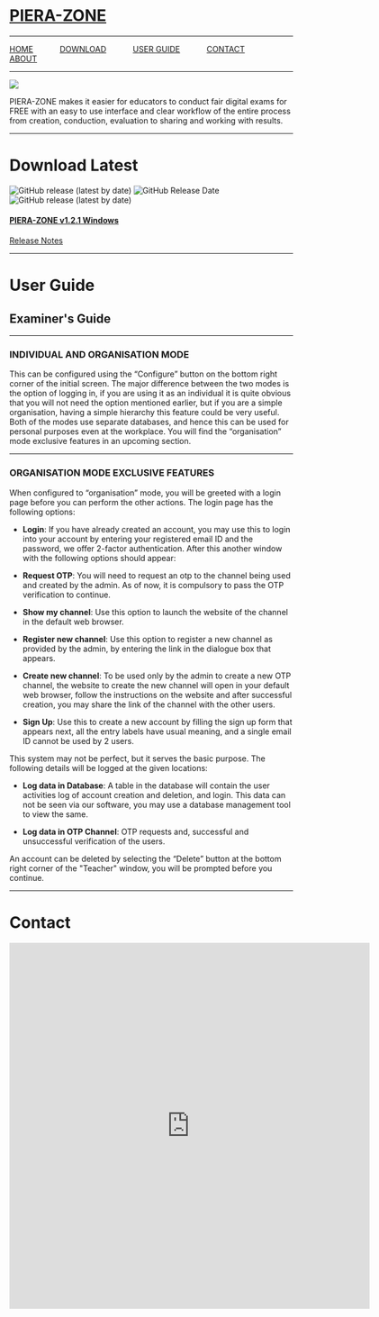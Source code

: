 # [PIERA-ZONE](https://github.com/AST07/PIERA-ZONE)

***
[HOME]() &nbsp;&nbsp;&nbsp;&nbsp;&nbsp;&nbsp;&nbsp;&nbsp;&nbsp;&nbsp; 
[DOWNLOAD](#download-latest) &nbsp;&nbsp;&nbsp;&nbsp;&nbsp;&nbsp;&nbsp;&nbsp;&nbsp;&nbsp; 
[USER GUIDE](#user-guide) &nbsp;&nbsp;&nbsp;&nbsp;&nbsp;&nbsp;&nbsp;&nbsp;&nbsp;&nbsp; 
[CONTACT](#contact) &nbsp;&nbsp;&nbsp;&nbsp;&nbsp;&nbsp;&nbsp;&nbsp;&nbsp;&nbsp; 
[ABOUT]() &nbsp;&nbsp;&nbsp;&nbsp;&nbsp;&nbsp;&nbsp;&nbsp;&nbsp;&nbsp; 
***

![](https://i.imgur.com/uG4j8Ur.png)

PIERA-ZONE makes it easier for educators to conduct fair digital exams for FREE with an easy to use interface and clear workflow of the entire process from creation, conduction, evaluation to sharing and working with results.

***

# Download Latest

![GitHub release (latest by date)](https://img.shields.io/github/v/release/AST07/PIERA-ZONE)
![GitHub Release Date](https://img.shields.io/github/release-date/ast07/piera-zone)
![GitHub release (latest by date)](https://img.shields.io/github/downloads/AST07/PIERA-ZONE/v1.2.1-win/total)

#### [PIERA-ZONE v1.2.1 Windows](https://github.com/AST07/PIERA-ZONE/releases/download/v1.2.1-win/PIERA-ZONE.v1.2.1.exe) 

[Release Notes](https://github.com/AST07/PIERA-ZONE/releases/tag/v1.2.1-win)

***

# User Guide

## Examiner's Guide

***

### INDIVIDUAL AND ORGANISATION MODE

This can be configured using the “Configure” button on the bottom right corner of the initial screen. The major difference between the two modes is the option of logging in, if you are using it as an individual it is quite obvious that you will not need the option mentioned earlier, but if you are a simple organisation, having a simple hierarchy this feature could be very useful. Both of the modes use separate databases, and hence this can be used for personal purposes even at the workplace. You will find the “organisation” mode exclusive features in an upcoming section.

***

### ORGANISATION MODE EXCLUSIVE FEATURES

When configured to “organisation” mode, you will be greeted with a login page before you can perform the other actions. The login page has the following options:

- **Login**: If you have already created an account, you may use this to login into your account by entering your registered email ID and the password, we offer 2-factor authentication. After this another window with the following options should appear:

- **Request OTP**: You will need to request an otp to the channel being used and created by the admin. As of now, it is compulsory to pass the OTP verification to continue.

- **Show my channel**: Use this option to launch the website of the channel in the default web browser.

- **Register new channel**: Use this option to register a new channel as provided by the admin, by entering the link in the dialogue box that appears.

- **Create new channel**: To be used only by the admin to create a new OTP channel, the website to create the new channel will open in your default web browser, follow the instructions on the website and after successful creation, you may share the link of the channel with the other users.

- **Sign Up**: Use this to create a new account by filling the sign up form that appears next, all the entry labels have usual meaning, and a single email ID cannot be used by 2 users.

This system may not be perfect, but it serves the basic purpose. The following details will be logged at the given locations:

- **Log data in Database**: A table in the database will contain the user activities log of account creation and deletion, and login. This data can not be seen via our software, you may use a database management tool to view the same.

- **Log data in OTP Channel**: OTP requests and, successful and unsuccessful verification of the users.

An account can be deleted by selecting the “Delete” button at the bottom right corner of the "Teacher" window, you will be prompted before you continue.

***

# Contact

<iframe src="https://docs.google.com/forms/d/e/1FAIpQLScjzP2ezN3e5QjwOlf-jT2ltdWx2yJvZ2iHgjOlv4BLF96qeg/viewform?embedded=true" width="640" height="650" frameborder="0" marginheight="0" marginwidth="0">Loading…</iframe>